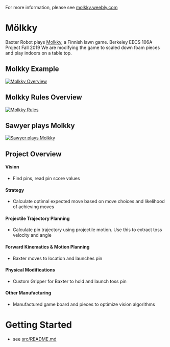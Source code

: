 For more information, please see [molkky.weebly.com](https://molkky.weebly.com)

# Mölkky
Baxter Robot plays [Molkky](https://en.wikipedia.org/wiki/Mölkky), a Finnish lawn game. Berkeley EECS 106A Project Fall 2019
We are modifying the game to scaled down foam pieces and play indoors on a table top. 

## Molkky Example
[![Molkky Overview](https://img.youtube.com/vi/52gHJ3twa5g/0.jpg)](https://www.youtube.com/watch?v=52gHJ3twa5g)

## Molkky Rules Overview
[![Molkky Rules](https://img.youtube.com/vi/S65up-hEmaI/0.jpg)](https://www.youtube.com/watch?v=S65up-hEmaI)

## Sawyer plays Molkky
[![Sawyer plays Molkky](https://img.youtube.com/vi/5wgZ72Oa4w0/0.jpg)](https://www.youtube.com/watch?v=5wgZ72Oa4w0)

## Project Overview
#### Vision 
- Find pins, read pin score values 

#### Strategy
- Calculate optimal expected move based on move choices and likelihood of achieving moves

#### Projectile Trajectory Planning
- Calculate pin trajectory using projectile motion. Use this to extract toss velocity and angle

#### Forward Kinematics & Motion Planning
- Baxter moves to location and launches pin

#### Physical Modifications
- Custom Gripper for Baxter to hold and launch toss pin

#### Other Manufacturing
- Manufactured game board and pieces to optimize vision algorithms

# Getting Started
- see [src/README.md](https://github.com/Qube5/Molkky/edit/master/src)
